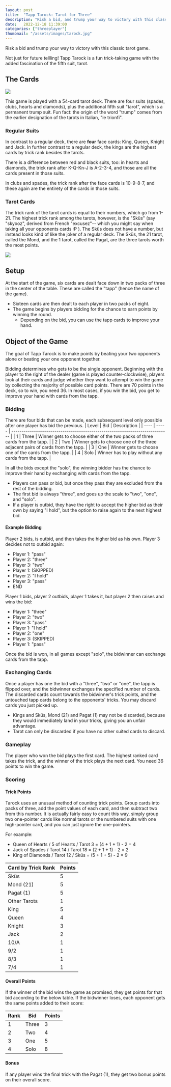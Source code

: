 ```yaml
---
layout: post
title:  "Tapp Tarock: Tarot for Three"
description: "Risk a bid, and trump your way to victory with this classic tarot game."
date:   2022-12-18 11:39:00
categories: ["threeplayer"]
thumbnail: "/assets/images/tarock.jpg"
---
```

Risk a bid and trump your way to victory with this classic tarot game.  

Not just for future tellling! Tapp Tarock is a fun trick-taking game with the added fascination of the fifth suit, tarot.

## The Cards
![](/assets/images/tarock.jpg)  

This game is played with a 54-card tarot deck. There are four suits (spades, clubs, hearts and diamonds), plus the additional fifth suit "tarot", which is a permanent trump suit. Fun fact: the origin of the word "trump" comes from the earlier designation of the tarots in Italian, "le trionfi".

### Regular Suits
In contrast to a regular deck, there are __four__ face cards: King, Queen, Knight and Jack.
In further contrast to a regular deck, the kings are the highest cards by trick rank besides the tarots.

There is a difference between red and black suits, too: in hearts and diamonds, the trick rank after K-Q-Kn-J is A-2-3-4, and those are all the cards present in those suits.

In clubs and spades, the trick rank after the face cards is 10-9-8-7, and these again are the entirety of the cards in those suits.

### Tarot Cards
The trick rank of the tarot cards is equal to their numbers, which go from 1-21. The highest trick rank among the tarots, however, is the "Sküs" (say "skyooz", derived from French "excusez"-- which you might say when taking all your opponents cards :P ). The Sküs does not have a number, but instead looks kind of like the joker of a regular deck. The Sküs, the 21 tarot, called the Mond, and the 1 tarot, called the Pagat, are the three tarots worth the most points.

![](/assets/images/honneurs.jpg)

## Setup
At the start of the game, six cards are dealt face down in two packs of three in the center of the table. These are called the "tapp" (hence the name of the game).
- Sixteen cards are then dealt to each player in two packs of eight.
- The game begins by players bidding for the chance to earn points by winning the round.
  - Depending on the bid, you can use the tapp cards to improve your hand.

## Object of the Game
The goal of Tapp Tarock is to make points by beating your two opponents alone or beating your one opponent together.

Bidding determines who gets to be the single opponent. Beginning with the player to the right of the dealer (game is played counter-clockwise), players look at their cards and judge whether they want to attempt to win the game by collecting the majority of possible card points. There are 70 points in the deck, so to win, you need 36. In most cases, if you win the bid, you get to improve your hand with cards from the tapp.

### Bidding
There are four bids that can be made, each subsequent level only possible after one player has bid the previous. 
| Level | Bid   | Description                                                                   |
| ---- | ----- | ----------------------------------------------------------------------------- |
| 1    | Three | Winner gets to choose either of the two packs of three cards from the tapp.   |
| 2    | Two   | Winner gets to choose one of the three adjacent pairs of cards from the tapp. |
| 3    | One   | Winner gets to choose one of the cards from the tapp.                         |
| 4    | Solo  | Winner has to play without any cards from the tapp.                           |

In all the bids except the "solo", the winning bidder has the chance to improve their hand by exchanging with cards from the tapp. 

- Players can pass or bid, but once they pass they are excluded from the rest of the bidding.
- The first bid is always "three", and goes up the scale to "two", "one", and "solo".
- If a player is outbid, they have the right to accept the higher bid as their own by saying "I hold", but the option to raise again to the next highest bid.

#### __Example Bidding__
Player 2 bids, is outbid, and then takes the higher bid as his own. Player 3 decides not to outbid again:
- Player 1: "pass"
- Player 2: "three"
- Player 3: "two"
- Player 1: (SKIPPED)
- Player 2: "I hold"
- Player 3: "pass"
- END

Player 1 bids, player 2 outbids, player 1 takes it, but player 2 then raises and wins the bid:
- Player 1: "three"
- Player 2: "two"
- Player 3: "pass"
- Player 1: "I hold"
- Player 2: "one"
- Player 3: (SKIPPED)
- Player 1: "pass"
  
Once the bid is won, in all games except "solo", the bidwinner can exchange cards from the tapp.

### Exchanging Cards
Once a player has one the bid with a "three", "two" or "one", the tapp is flipped over, and the bidwinner exchanges the specified number of cards. The discarded cards count towards the bidwinner's trick points, and the untouched tapp cards belong to the opponents' tricks. You may discard cards you just picked up.
- Kings and Sküs, Mond (21) and Pagat (1) may not be discarded, because they would immediately land in your tricks, giving you an unfair advantage.
- Tarot can only be discarded if you have no other suited cards to discard.

### Gameplay
The player who won the bid plays the first card. The highest ranked card takes the trick, and the winner of the trick plays the next card. You need 36 points to win the game.

### Scoring
#### __Trick Points__
Tarock uses an unusual method of counting trick points. Group cards into packs of three, add the point values of each card, and then subtract two from this number. It is actually fairly easy to count this way, simply group two one-pointer cards like normal tarots or the numbered suits with one high-pointer card, and you can just ignore the one-pointers. 

For example:

- Queen of Hearts / 5 of Hearts / Tarot 3 = (4 + 1 + 1) - 2 = 4
- Jack of Spades / Tarot 14 / Tarot 18 = (2 + 1 + 1) - 2 = 2
- King of Diamonds / Tarot 12 / Sküs = (5 + 1 + 5) - 2 = 9

| Card by Trick Rank  | Points |
| ------------------- | ------ |
| Sküs               | 5      |
| Mond (21)          | 5      |
| Pagat (1)           | 5      |
| Other Tarots        | 1      |
| King                | 5      |
| Queen               | 4      |
| Knight              | 3      |
| Jack                | 2      |
| 10/A                | 1      |
| 9/2                 | 1      |
| 8/3                 | 1      |
| 7/4                 | 1      |

#### __Overall Points__
If the winner of the bid wins the game as promised, they get points for that bid according to the below table. If the bidwinner loses, each opponent gets the same points added to their score:

| Rank | Bid   | Points |
| ---- | ----- | ------ |
| 1    | Three | 3      |
| 2    | Two   | 4      |
| 3    | One   | 5      |
| 4    | Solo  | 8      |

#### __Bonus__
If any player wins the final trick with the Pagat (1), they get two bonus points on their overall score.

